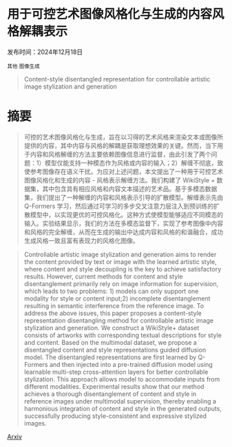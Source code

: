 # 用于可控艺术图像风格化与生成的内容风格解耦表示

发布时间：2024年12月18日

`其他` `图像生成`

> Content-style disentangled representation for controllable artistic image stylization and generation

# 摘要

> 可控的艺术图像风格化与生成，旨在以习得的艺术风格来渲染文本或图像所提供的内容，其中内容与风格的解耦是获取理想效果的关键。然而，当下用于内容和风格解缠的方法主要依赖图像信息进行监督，由此引发了两个问题：1）模型仅能支持一种模态作为风格或内容的输入；2）解缠不彻底，致使参考图像存在语义干扰。为应对上述问题，本文提出了一种用于可控艺术图像风格化和生成的内容 - 风格表示解缠方法。我们构建了 WikiStyle + 数据集，其中包含具有相应风格和内容文本描述的艺术品。基于多模态数据集，我们提出了一种解缠的内容和风格表示引导的扩散模型。解缠表示先由 Q-Formers 学习，然后通过可学习的多步交叉注意力层注入到预训练的扩散模型中，以实现更优的可控风格化。这种方式使模型能够适应不同模态的输入。实验结果显示，我们的方法在多模态监督下，实现了参考图像中内容和风格的完全解缠，从而在生成的输出中达成内容和风格的和谐融合，成功生成风格一致且富有表现力的风格化图像。

> Controllable artistic image stylization and generation aims to render the content provided by text or image with the learned artistic style, where content and style decoupling is the key to achieve satisfactory results. However, current methods for content and style disentanglement primarily rely on image information for supervision, which leads to two problems: 1) models can only support one modality for style or content input;2) incomplete disentanglement resulting in semantic interference from the reference image. To address the above issues, this paper proposes a content-style representation disentangling method for controllable artistic image stylization and generation. We construct a WikiStyle+ dataset consists of artworks with corresponding textual descriptions for style and content. Based on the multimodal dataset, we propose a disentangled content and style representations guided diffusion model. The disentangled representations are first learned by Q-Formers and then injected into a pre-trained diffusion model using learnable multi-step cross-attention layers for better controllable stylization. This approach allows model to accommodate inputs from different modalities. Experimental results show that our method achieves a thorough disentanglement of content and style in reference images under multimodal supervision, thereby enabling a harmonious integration of content and style in the generated outputs, successfully producing style-consistent and expressive stylized images.

[Arxiv](https://arxiv.org/abs/2412.14496)